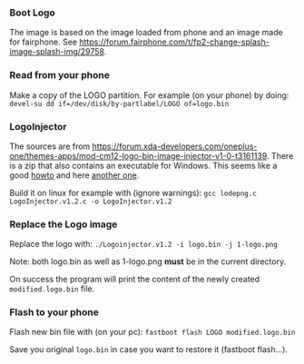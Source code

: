 ### Boot Logo
The image is based on the image loaded from phone and an image made for fairphone. See https://forum.fairphone.com/t/fp2-change-splash-image-splash-img/29758.

### Read from your phone
Make a copy of the LOGO partition. For example (on your phone) by doing:
```devel-su dd if=/dev/disk/by-partlabel/LOGO of=logo.bin```

### LogoInjector
The sources are from https://forum.xda-developers.com/oneplus-one/themes-apps/mod-cm12-logo-bin-image-injector-v1-0-t3161139. There is a zip that also contains an executable for Windows. This seems like a good [howto](https://blog.phils3r.de/linux/2018/05/12/Boot-Logo-OnePlus-aendern.html) and here [another one](https://forum.xda-developers.com/oneplus-one/themes-apps/mod-cm12-logo-bin-image-injector-v1-0-t3161139).

Build it on linux for example with (ignore warnings):
```gcc lodepng.c LogoInjector.v1.2.c -o LogoInjector.v1.2``` 

### Replace the Logo image
Replace the logo with:
```./Logoinjector.v1.2 -i logo.bin -j 1-logo.png```

Note: both logo.bin as well as 1-logo.png **must** be in the current directory. 

On success the program will print the content of the newly created ``modified.logo.bin`` file.

### Flash to your phone
Flash new bin file with (on your pc):
```fastboot flash LOGO modified.logo.bin``` 

Save you original ``logo.bin`` ìn case you want to restore it (fastboot flash...).
